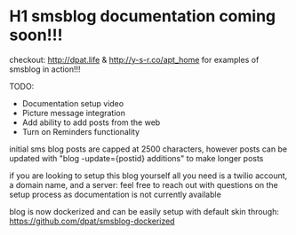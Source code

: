 # H1 smsblog documentation coming soon!!!

checkout: http://dpat.life & http://y-s-r.co/apt_home for examples of smsblog in action!!!

TODO:
- Documentation setup video
- Picture message integration
- Add ability to add posts from the web
- Turn on Reminders functionality

initial sms blog posts are capped at 2500 characters, however posts can be updated with "blog -update={postid} additions" to make longer posts

if you are looking to setup this blog yourself all you need is a twilio account, a domain name, and a server:
feel free to reach out with questions on the setup process as documentation is not currently available

blog is now dockerized and can be easily setup with default skin through: https://github.com/dpat/smsblog-dockerized

